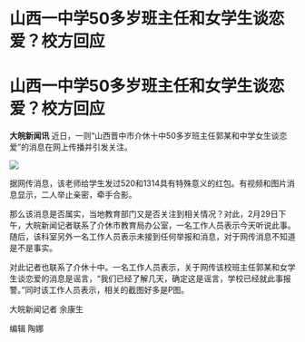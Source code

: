 # 山西一中学50多岁班主任和女学生谈恋爱？校方回应

# 山西一中学50多岁班主任和女学生谈恋爱？校方回应

**大皖新闻讯** 近日，一则“山西晋中市介休十中50多岁班主任郭某和中学女生谈恋爱”的消息在网上传播并引发关注。

![](https://inews.gtimg.com/om_bt/O9pwZwMI8bVobaD8zSfE2Pg3VClVTPXwNVZk9B-eFd1QIAA/1000)

据网传消息，该老师给学生发过520和1314具有特殊意义的红包。有视频和图片消息显示，二人举止亲密，牵手合影。

那么该消息是否属实，当地教育部门又是否关注到相关情况？对此，2月29日下午，大皖新闻记者联系了介休市教育局办公室，一名工作人员表示今天听说此事。随后，该科室另外一名工作人员表示未接到任何举报和消息，对于网传消息不知道是不是事实。

对此记者也联系了介休十中。一名工作人员表示，关于网传该校班主任郭某和女学生谈恋爱的消息是谣言，“我们已经了解几天，确定这是谣言，学校已经就此事报警。”同时该工作人员表示，相关的截图好多是P图。

大皖新闻记者 余康生

编辑 陶娜

